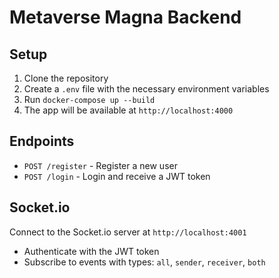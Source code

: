 # Metaverse Magna Backend

## Setup

1. Clone the repository
2. Create a `.env` file with the necessary environment variables
3. Run `docker-compose up --build`
4. The app will be available at `http://localhost:4000`

## Endpoints

- `POST /register` - Register a new user
- `POST /login` - Login and receive a JWT token

## Socket.io

Connect to the Socket.io server at `http://localhost:4001`

- Authenticate with the JWT token
- Subscribe to events with types: `all`, `sender`, `receiver`, `both`
